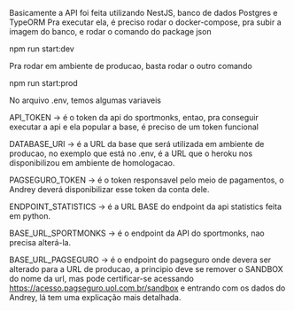 
Basicamente a API foi feita utilizando NestJS, banco de dados Postgres e TypeORM
Pra executar ela, é preciso rodar o docker-compose, pra subir a imagem do banco, e rodar o comando do
package json

npm run start:dev

Pra rodar em ambiente de producao, basta rodar o outro comando 

npm run start:prod

No arquivo .env, temos algumas variaveis

API_TOKEN -> é o token da api do sportmonks, entao, pra conseguir executar a api e ela popular a base, é preciso de um token funcional

DATABASE_URI -> é a URL da base que será utilizada em ambiente de producao, no exemplo que está no .env, é a URL que o heroku nos disponibilizou em ambiente de homologacao.

PAGSEGURO_TOKEN -> é o token responsavel pelo meio de pagamentos, o Andrey deverá disponibilizar esse token da conta dele.

ENDPOINT_STATISTICS -> é a URL BASE do endpoint da api statistics feita em python.

BASE_URL_SPORTMONKS -> é o endpoint da API do sportmonks, nao precisa alterá-la.

BASE_URL_PAGSEGURO -> é o endpoint do pagseguro onde devera ser alterado para a URL de producao, a principio deve se remover o SANDBOX do nome da url, mas pode certificar-se acessando https://acesso.pagseguro.uol.com.br/sandbox e entrando com os dados do Andrey, lá tem uma explicação mais detalhada.